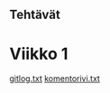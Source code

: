 ## Tehtävät
# Viikko 1

[gitlog.txt](https://github.com/mikkope123/ot-harjoitustyo/blob/master/laskarit/viikko1/gitlog.txt)
[komentorivi.txt](https://github.com/mikkope123/ot-harjoitustyo/blob/master/laskarit/viikko1/komentorivi.txt)
